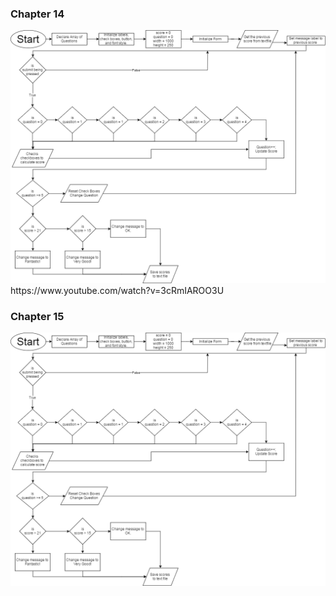 <h3>Chapter 14</h3>
<img src="HedgeYourBetFlowChart.png">
https://www.youtube.com/watch?v=3cRmIAROO3U

<h3>Chapter 15</h3>
<img src="HedgeYourBetFlowChart.png">
